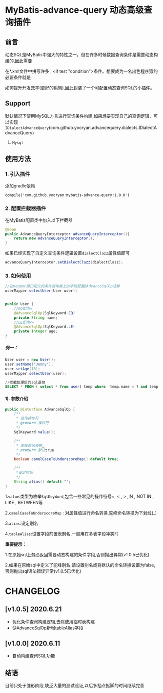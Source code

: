 # MyBatis-advance-query 动态高级查询插件

## 前言

 动态SQL是MyBatis中强大的特性之一。但在许多时候数据查询条件是需要动态构建的,因此需要
 
 在*.xml文件中拼写许多<where> , <if test "condition">条件。想要成为一名出色程序猿的必要条件就是
 
 如何提升开发效率(更好的偷懒),因此封装了一个可配置动态查询SQL的小插件。

## Support

默认情况下使用MySQL方言进行查询条件构建,如果想要实现自己的查询逻辑，可以实现 `IDialectAdvanceQuery`(com.github.yooryan.advancequery.dialects.IDialectAdvanceQuery)

1. `Mysql`

## 使用方法

### 1. 引入插件
 添加gradle依赖
```xml  
compile('com.github.yooryan:mybatis-advance-query:1.0.0')
```

### 2. 配置拦截器插件
 在MyBatis配置类中加入以下拦截器
```java
@Bean
public AdvanceQueryInterceptor advanceQueryInterceptor(){
    return new AdvanceQueryInterceptor();
}
```
如果已经实现了自定义查询条件逻辑设置`dialectClazz`属性值即可
```java
advanceQueryInterceptor.setDialectClazz(dialectClazz);
```

### 3. 如何使用  

```java
//在mapper接口定义的条件查询类上的字段配置@AdvanceSqlOp注解
userMapper.selectUser(User user);


public User {
    //EQ即为=
    @AdvanceSqlOp(SqlKeyword.EQ)
    private String name;
    //LE即为<=
    @AdvanceSqlOp(SqlKeyword.LE)
    private Integer age;
}
```
##### 例一：
```java
User user = new User();
user.setName("Jenny");
user.setAge(18);
userMapper.selectUser(user);
```

```sql
//拦截处理后的sql语句
SELECT * FROM ( select * from user) temp where	temp.name =	? and temp.age <= ?
```

#### 1). 参数介绍

```java
public @interface AdvanceSqlOp {
    /**
     * 查询操作符
     * @return 操作符
     */
    SqlKeyword value();

    /**
     * 驼峰命名转换_
     * @return 默认true
     */
    boolean camelCaseToUnderscoreMap() default true;

    /**
     *设定别名
     */
    String alias() default "";
}
```
1.`value`:类型为枚举`SqlKeyWord`,包含一些常见的操作符号=, < , > ,IN , NOT IN , LIKE , BETWEEN等

2.`camelCaseToUnderscoreMap` : 对属性值进行命名转换,驼峰命名转换为下划线(_)

3.`alias`:设定别名

4.`tableAlias`:设置字段前置表别名,一般用在多表字段冲突时

**重要提示：**

1.在原始sql上务必返回需要动态构建的条件字段,否则抛出异常(v1.0.5已优化)

2.如果在原始sql中定义了驼峰别名,请设置别名或将默认的命名转换设置为false,否则抛出sql语法错误异常(v1.0.5已优化)



# CHANGELOG

## [v1.0.5] 2020.6.21
- 优化条件查询构建逻辑,去除使用临时表构建
- @AdvanceSqlOp新增tableAlias字段

## [v1.0.0] 2020.6.11
- 自动构建查询SQL功能
## 结语
  目前只处于雏形阶段,缺乏大量的测试验证,以后多抽点抠脚的时间继续完善
